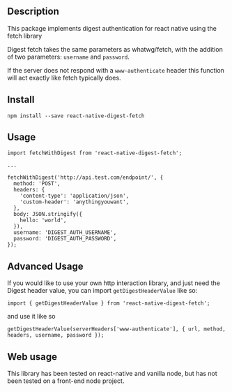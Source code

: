 ## Description

This package implements digest authentication for react native using the fetch library

Digest fetch takes the same parameters as whatwg/fetch, with the addition of two parameters: `username` and `password`.

If the server does not respond with a `www-authenticate` header this function will act exactly like fetch typically does.

## Install

`npm install --save react-native-digest-fetch`

## Usage

    import fetchWithDigest from 'react-native-digest-fetch';

`...`

    fetchWithDigest('http://api.test.com/endpoint/', {
      method: 'POST',
      headers: {
        'content-type': 'application/json',
        'custom-header': 'anythingyouwant',
      },
      body: JSON.stringify({
        hello: 'world',
      }),
      username: 'DIGEST_AUTH_USERNAME',
      password: 'DIGEST_AUTH_PASSWORD',
    });


## Advanced Usage

If you would like to use your own http interaction library, and just need the Digest header value, you can import `getDigestHeaderValue` like so:

    import { getDigestHeaderValue } from 'react-native-digest-fetch';

and use it like so

    getDigestHeaderValue(serverHeaders['www-authenticate'], { url, method, headers, username, password });

## Web usage

This library has been tested on react-native and vanilla node, but has not been tested on a front-end node project.
